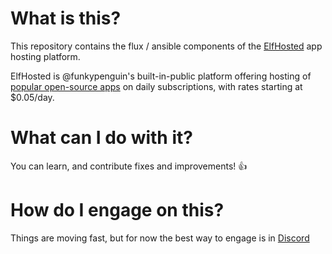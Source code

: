 # What is this?

This repository contains the flux / ansible components of the [ElfHosted](https://elfhosted.com) app hosting platform.

ElfHosted is @funkypenguin's built-in-public platform offering hosting of [popular open-source apps](https://elfhosted.com/apps/) on daily subscriptions, with rates starting at $0.05/day.

# What can I do with it?

You can learn, and contribute fixes and improvements! :thumbsup:

# How do I engage on this?

Things are moving fast, but for now the best way to engage is in [Discord](https://discord.elfhosted.com)